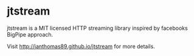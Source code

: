 jtstream
========

jtstream is a MIT licensed HTTP streaming library inspired by facebooks BigPipe approach.

Visit http://janthomas89.github.io/jtstream for more details.